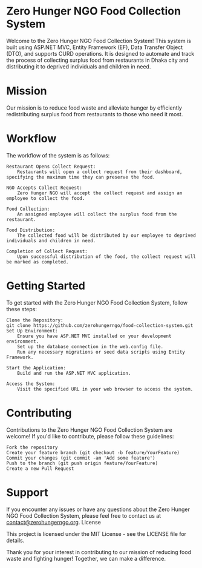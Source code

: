 # Zero Hunger NGO Food Collection System
Welcome to the Zero Hunger NGO Food Collection System! This system is built using ASP.NET MVC, Entity Framework (EF), Data Transfer Object (DTO), and supports CURD operations. It is designed to automate and track the process of collecting surplus food from restaurants in Dhaka city and distributing it to deprived individuals and children in need.

# Mission
Our mission is to reduce food waste and alleviate hunger by efficiently redistributing surplus food from restaurants to those who need it most.

# Workflow

The workflow of the system is as follows:

    Restaurant Opens Collect Request:
        Restaurants will open a collect request from their dashboard, specifying the maximum time they can preserve the food.

    NGO Accepts Collect Request:
        Zero Hunger NGO will accept the collect request and assign an employee to collect the food.

    Food Collection:
        An assigned employee will collect the surplus food from the restaurant.

    Food Distribution:
        The collected food will be distributed by our employee to deprived individuals and children in need.

    Completion of Collect Request:
        Upon successful distribution of the food, the collect request will be marked as completed.

# Getting Started

To get started with the Zero Hunger NGO Food Collection System, follow these steps:

    Clone the Repository:
    git clone https://github.com/zerohungerngo/food-collection-system.git
    Set Up Environment:
        Ensure you have ASP.NET MVC installed on your development environment.
        Set up the database connection in the web.config file.
        Run any necessary migrations or seed data scripts using Entity Framework.

    Start the Application:
        Build and run the ASP.NET MVC application.

    Access the System:
        Visit the specified URL in your web browser to access the system.

# Contributing

Contributions to the Zero Hunger NGO Food Collection System are welcome! If you'd like to contribute, please follow these guidelines:

    Fork the repository
    Create your feature branch (git checkout -b feature/YourFeature)
    Commit your changes (git commit -am 'Add some feature')
    Push to the branch (git push origin feature/YourFeature)
    Create a new Pull Request

# Support

If you encounter any issues or have any questions about the Zero Hunger NGO Food Collection System, please feel free to contact us at contact@zerohungerngo.org.
License

This project is licensed under the MIT License - see the LICENSE file for details.

Thank you for your interest in contributing to our mission of reducing food waste and fighting hunger! Together, we can make a difference.
